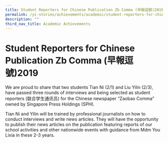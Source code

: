 ```yaml
---
title: Student Reporters for Chinese Publication Zb Comma (早報逗號)2019
permalink: /yi-stories/achievements/academic/student-reporters-for-chinese-publication-zb-comma-2019/
description: ""
third_nav_title: Academic Achievements
---
```

# **Student Reporters for Chinese Publication Zb Comma (早報逗號)2019**

We are proud to share that two students Tian Ni (2/1) and Liu Yilin (2/3), have passed three rounds of interviews and being selected as student reporters (联合学生通讯员) for the Chinese newspaper “Zaobao Comma” owned by Singapore Press Holdings (SPH).

Tian Ni and Yilin will be trained by professional journalists on how to conduct interviews and write news articles. They will have the opportunity to publish their news articles on the publication featuring reports of our school activities and other nationwide events with guidance from Mdm You Lixia in these 2-3 years.
